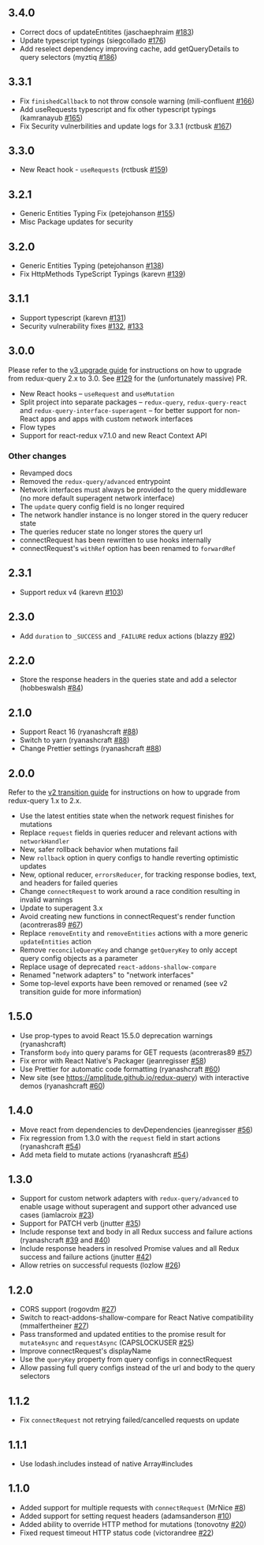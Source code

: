 ## 3.4.0

- Correct docs of updateEntitites (jaschaephraim [#183](https://github.com/amplitude/redux-query/pull/183))
- Update typescript typings (siegcollado [#176](https://github.com/amplitude/redux-query/pull/176))
- Add reselect dependency improving cache, add getQueryDetails to query selectors (myztiq [#186](https://github.com/amplitude/redux-query/pull/186))

## 3.3.1

- Fix `finishedCallback` to not throw console warning (mili-confluent [#166](https://github.com/amplitude/redux-query/pull/166))
- Add useRequests typescript and fix other typescript typings (kamranayub [#165](https://github.com/amplitude/redux-query/pull/165))
- Fix Security vulnerbilities and update logs for 3.3.1 (rctbusk [#167](https://github.com/amplitude/redux-query/pull/167))

## 3.3.0

- New React hook - `useRequests` (rctbusk [#159](https://github.com/amplitude/redux-query/pull/159))

## 3.2.1

- Generic Entities Typing Fix (petejohanson [#155](https://github.com/amplitude/redux-query/pull/155))
- Misc Package updates for security

## 3.2.0

- Generic Entities Typing (petejohanson [#138](https://github.com/amplitude/redux-query/pull/138))
- Fix HttpMethods TypeScript Typings (karevn [#139](https://github.com/amplitude/redux-query/pull/139))

## 3.1.1

- Support typescript (karevn [#131](https://github.com/amplitude/redux-query/pull/131))
- Security vulnerability fixes [#132](https://github.com/amplitude/redux-query/pull/132), [#133](https://github.com/amplitude/redux-query/pull/133)

## 3.0.0

Please refer to the [v3 upgrade guide](https://amplitude.github.io/redux-query/docs/upgrade-guides/v2-to-v3) for instructions on how to upgrade from redux-query 2.x to 3.0. See [#129](https://github.com/amplitude/redux-query/pull/129) for the (unfortunately massive) PR.

- New React hooks – `useRequest` and `useMutation`
- Split project into separate packages – `redux-query`, `redux-query-react` and `redux-query-interface-superagent` – for better support for non-React apps and apps with custom network interfaces
- Flow types
- Support for react-redux v7.1.0 and new React Context API

### Other changes

- Revamped docs
- Removed the `redux-query/advanced` entrypoint
- Network interfaces must always be provided to the query middleware (no more default superagent network interface)
- The `update` query config field is no longer required
- The network handler instance is no longer stored in the query reducer state
- The queries reducer state no longer stores the query url
- connectRequest has been rewritten to use hooks internally
- connectRequest's `withRef` option has been renamed to `forwardRef`

## 2.3.1

- Support redux v4 (karevn [#103](https://github.com/amplitude/redux-query/pull/103))

## 2.3.0

- Add `duration` to `_SUCCESS` and `_FAILURE` redux actions (blazzy [#92](https://github.com/amplitude/redux-query/pull/92))

## 2.2.0

- Store the response headers in the queries state and add a selector (hobbeswalsh [#84](https://github.com/amplitude/redux-query/pull/84))

## 2.1.0

- Support React 16 (ryanashcraft [#88](https://github.com/amplitude/redux-query/pull/88))
- Switch to yarn (ryanashcraft [#88](https://github.com/amplitude/redux-query/pull/88))
- Change Prettier settings (ryanashcraft [#88](https://github.com/amplitude/redux-query/pull/88))

## 2.0.0

Refer to the [v2 transition guide](https://amplitude.github.io/redux-query/docs/upgrade-guides/v1-to-v2) for instructions on how to upgrade from redux-query 1.x to 2.x.

- Use the latest entities state when the network request finishes for mutations
- Replace `request` fields in queries reducer and relevant actions with `networkHandler`
- New, safer rollback behavior when mutations fail
- New `rollback` option in query configs to handle reverting optimistic updates
- New, optional reducer, `errorsReducer`, for tracking response bodies, text, and headers for failed queries
- Change `connectRequest` to work around a race condition resulting in invalid warnings
- Update to superagent 3.x
- Avoid creating new functions in connectRequest's render function (acontreras89 [#67](https://github.com/amplitude/redux-query/pull/67))
- Replace `removeEntity` and `removeEntities` actions with a more generic `updateEntities` action
- Remove `reconcileQueryKey` and change `getQueryKey` to only accept query config objects as a parameter
- Replace usage of deprecated `react-addons-shallow-compare`
- Renamed "network adapters" to "network interfaces"
- Some top-level exports have been removed or renamed (see v2 transition guide for more information)

## 1.5.0

- Use prop-types to avoid React 15.5.0 deprecation warnings (ryanashcraft)
- Transform `body` into query params for GET requests (acontreras89 [#57](https://github.com/amplitude/redux-query/pull/57))
- Fix error with React Native's Packager (jeanregisser [#58](https://github.com/amplitude/redux-query/pull/58))
- Use Prettier for automatic code formatting (ryanashcraft [#60](https://github.com/amplitude/redux-query/pull/60))
- New site (see https://amplitude.github.io/redux-query) with interactive demos (ryanashcraft [#60](https://github.com/amplitude/redux-query/pull/60))

## 1.4.0

- Move react from dependencies to devDependencies (jeanregisser [#56](https://github.com/amplitude/redux-query/pull/56))
- Fix regression from 1.3.0 with the `request` field in start actions (ryanashcraft [#54](https://github.com/amplitude/redux-query/pull/54))
- Add meta field to mutate actions (ryanashcraft [#54](https://github.com/amplitude/redux-query/pull/54))

## 1.3.0

- Support for custom network adapters with `redux-query/advanced` to enable usage without superagent and support other advanced use cases (iamlacroix [#23](https://github.com/amplitude/redux-query/pull/23))
- Support for PATCH verb (jnutter [#35](https://github.com/amplitude/redux-query/pull/35))
- Include response text and body in all Redux success and failure actions (ryanashcraft [#39](https://github.com/amplitude/redux-query/pull/39) and [#40](https://github.com/amplitude/redux-query/pull/40))
- Include response headers in resolved Promise values and all Redux success and failure actions (jnutter [#42](https://github.com/amplitude/redux-query/pull/42))
- Allow retries on successful requests (lozlow [#26](https://github.com/amplitude/redux-query/pull/26))

## 1.2.0

- CORS support (rogovdm [#27](https://github.com/amplitude/redux-query/pull/29))
- Switch to react-addons-shallow-compare for React Native compatibility (mmalfertheiner [#27](https://github.com/amplitude/redux-query/pull/27))
- Pass transformed and updated entities to the promise result for `mutateAsync` and `requestAsync` (CAPSLOCKUSER [#25](https://github.com/amplitude/redux-query/pull/25))
- Improve connectRequest's displayName
- Use the `queryKey` property from query configs in connectRequest
- Allow passing full query configs instead of the url and body to the query selectors

## 1.1.2

- Fix `connectRequest` not retrying failed/cancelled requests on update

## 1.1.1

- Use lodash.includes instead of native Array#includes

## 1.1.0

- Added support for multiple requests with `connectRequest` (MrNice [#8](https://github.com/amplitude/redux-query/pull/8))
- Added support for setting request headers (adamsanderson [#10](https://github.com/amplitude/redux-query/pull/10))
- Added ability to override HTTP method for mutations (tonovotny [#20](https://github.com/amplitude/redux-query/pull/20))
- Fixed request timeout HTTP status code (victorandree [#22](https://github.com/amplitude/redux-query/pull/22))

